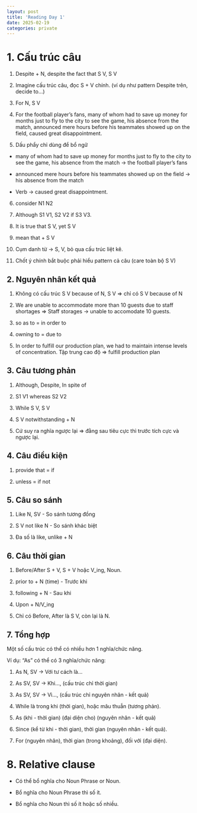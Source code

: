 ```yaml
---
layout: post
title: 'Reading Day 1'
date: 2025-02-19
categories: private
---
```


# 1. Cấu trúc câu

1. Despite + N, despite the fact that S V, S V

2. Imagine cấu trúc câu, đọc S + V chính. (ví dụ như pattern Despite trên, decide to...)

3. For N, S V

4. For the football player’s fans, many of whom had to save up money for months just to fly to the city to see the game, his absence from the match, announced mere hours before his teammates showed up on the field, caused great disappointment.

5. Dấu phẩy chỉ dùng để bổ ngữ

- many of whom had to save up money for months just to fly to the city to see the game, his absence from the match -> the football player’s fans

- announced mere hours before his teammates showed up on the field -> his absence from the match

- Verb -> caused great disappointment.

6. consider N1 N2

7. Although S1 V1, S2 V2 if S3 V3.

8. It is true that S V, yet S V

9. mean that + S V

10. Cụm danh từ -> S, V, bỏ qua cấu trúc liệt kê.

11. Chốt ý chính bắt buộc phải hiểu pattern cả câu (care toàn bộ S V)

## 2. Nguyên nhân kết quả

1. Không có cấu trúc S V because of N, S V => chỉ có S V because of N

2. We are unable to accommodate more than 10 guests due to staff shortages
   => Staff storages -> unable to accomodate 10 guests.

3. so as to = in order to

4. owning to = due to

5. In order to fulfill our production plan, we had to maintain intense levels of concentration. Tập trung cao độ => fulfill production plan

## 3. Câu tương phản

1. Although, Despite, In spite of

2. S1 V1 whereas S2 V2

3. While S V, S V

4. S V notwithstanding + N

5. Cứ suy ra nghĩa ngược lại => đằng sau tiêu cực thì trước tích cực và ngược lại.

## 4. Câu điều kiện

1. provide that = if

2. unless = if not

## 5. Câu so sánh

1. Like N, SV - So sánh tương đồng

2. S V not like N - So sánh khác biệt

3. Đa số là like, unlike + N

## 6. Câu thời gian

1. Before/After S + V, S + V hoặc V_ing, Noun.

2. prior to + N (time) - Trước khi

3. following + N - Sau khi

4. Upon + N/V_ing

5. Chỉ có Before, After là S V, còn lại là N.

## 7. Tổng hợp

Một số cấu trúc có thể có nhiều hơn 1 nghĩa/chức năng.

Ví dụ: “As” có thể có 3 nghĩa/chức năng:

1. As N, SV -> Với tư cách là...

2. As SV, SV -> Khi..., (cấu trúc chỉ thời gian)

3. As SV, SV -> Vì..., (cấu trúc chỉ nguyên nhân - kết quả)

4. While là trong khi (thời gian), hoặc mâu thuẫn (tương phản).

5. As (khi - thời gian) (đại diện cho) (nguyên nhân - kết quả)

6. Since (kể từ khi - thời gian), thời gian (nguyên nhân - kết quả).

7. For (nguyên nhân), thời gian (trong khoảng), đối với (đại diện).

# 8. Relative clause

- Có thể bổ nghĩa cho Noun Phrase or Noun.

- Bổ nghĩa cho Noun Phrase thì số ít.

- Bổ nghĩa cho Noun thì số ít hoặc số nhiều.
